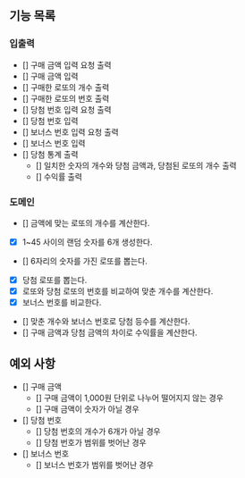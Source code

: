 ## 기능 목록
### 입출력
- [] 구매 금액 입력 요청 출력
- [] 구매 금액 입력
- [] 구매한 로또의 개수 출력
- [] 구매한 로또의 번호 출력
- [] 당첨 번호 입력 요청 출력
- [] 당첨 번호 입력
- [] 보너스 번호 입력 요청 출력
- [] 보너스 번호 입력
- [] 당첨 통계 출력
  - [] 일치한 숫자의 개수와 당첨 금액과, 당첨된 로또의 개수 출력
  - [] 수익률 출력
### 도메인
- [] 금액에 맞는 로또의 개수를 계산한다.
- [x] 1~45 사이의 랜덤 숫자를 6개 생성한다.
- [] 6자리의 숫자를 가진 로또를 뽑는다.
- [x] 당첨 로또를 뽑는다.
- [x] 로또와 당첨 로또의 번호를 비교하여 맞춘 개수를 계산한다.
- [x] 보너스 번호를 비교한다.
- [] 맞춘 개수와 보너스 번호로 당첨 등수를 계산한다.
- [] 구매 금액과 당첨 금액의 차이로 수익률을 계산한다.
## 예외 사항
- [] 구매 금액
  - [] 구매 금액이 1,000원 단위로 나누어 떨어지지 않는 경우
  - [] 구매 금액이 숫자가 아닐 경우
- [] 당첨 번호
  - [] 당첨 번호의 개수가 6개가 아닐 경우
  - [] 당첨 번호가 범위를 벗어난 경우
- [] 보너스 번호
  - [] 보너스 번호가 범위를 벗어난 경우